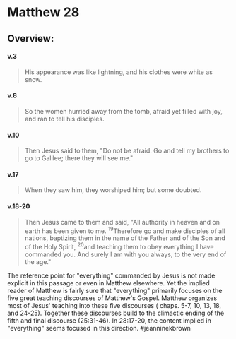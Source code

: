 # Matthew 28

## Overview:


#### v.3
>His appearance was like lightning, and his clothes were white as snow.

#### v.8
>So the women hurried away from the tomb, afraid yet filled with joy, and ran to tell his disciples.

#### v.10
>Then Jesus said to them, "Do not be afraid. Go and tell my brothers to go to Galilee; there they will see me."

#### v.17
>When they saw him, they worshiped him; but some doubted.

#### v.18-20
>Then Jesus came to them and said, "All authority in heaven and on earth has been given to me. <sup>19</sup>Therefore go and make disciples of all nations, baptizing them in the name of the Father and of the Son and of the Holy Spirit, <sup>20</sup>and teaching them to obey everything I have commanded you. And surely I am with you always, to the very end of the age."

The reference point for "everything" commanded by Jesus is not made explicit in this passage or even in Matthew elsewhere. Yet the implied reader of Matthew is fairly sure that "everything" primarily focuses on the five great teaching discourses of Matthew's Gospel. Matthew organizes most of Jesus' teaching into these five discourses ( chaps. 5-7, 10, 13, 18, and 24-25). Together these discourses build to the climactic ending of the fifth and final discourse (25:31-46). In 28:17-20, the content implied in "everything" seems focused in this direction.
#jeanninekbrown






